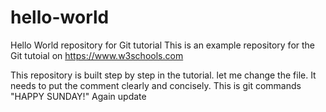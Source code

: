 # hello-world
Hello World repository for Git tutorial
This is an example repository for the Git tutoial on https://www.w3schools.com

This repository is built step by step in the tutorial.
let me change the file. It needs to put the comment clearly and concisely.
This is git commands
"HAPPY SUNDAY!"
Again update
